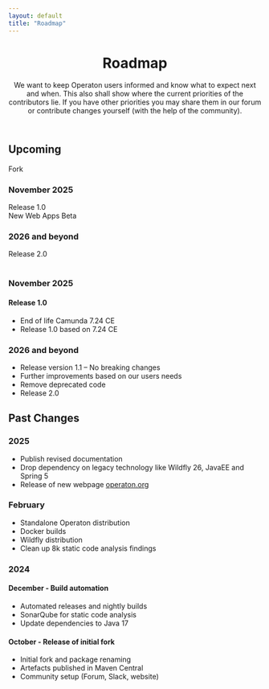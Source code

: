 ```yaml
---
layout: default
title: "Roadmap"
---
```


<header>
  <h1>Roadmap</h1>
  <p>
  We want to keep Operaton users informed and know what to expect next and
  when. This also shall show where the current priorities of the contributors
  lie. If you have other priorities you may share them in our forum or
  contribute changes yourself (with the help of the community).
  </p>
</header>

## Upcoming

<div class="bpmn">
  <div class="start">Fork</div>
  <div class="arrow"></div>
  <div class="group">
    <h3>November 2025</h3>
    <div class="task">Release 1.0</div>
    <div class="task">New Web Apps Beta</div>
  </div>
  <div class="arrow"></div>
  <div class="group">
    <h3>2026 and beyond</h3>
    <div class="task">Release 2.0</div>
  </div>
  <div class="arrow"></div>
  <div class="end"></div>
</div>

<br>

### November 2025

#### Release 1.0

- End of life Camunda 7.24 CE
- Release 1.0 based on 7.24 CE

### 2026 and beyond

- Release version 1.1 – No breaking changes
- Further improvements based on our users needs
- Remove deprecated code
- Release 2.0

## Past Changes

### 2025

- Publish revised documentation
- Drop dependency on legacy technology like Wildfly 26, JavaEE and Spring 5
- Release of new webpage [operaton.org](https://operaton.org)

### February

- Standalone Operaton distribution
- Docker builds
- Wildfly distribution
- Clean up 8k static code analysis findings

### 2024

#### December - Build automation

- Automated releases and nightly builds
- SonarQube for static code analysis
- Update dependencies to Java 17

#### October - Release of initial fork

- Initial fork and package renaming
- Artefacts published in Maven Central
- Community setup (Forum, Slack, website)

